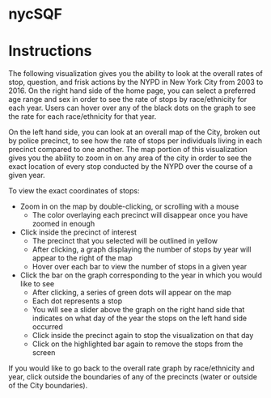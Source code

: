 # nycSQF

# Instructions
The following visualization gives you the ability to look at the overall rates of stop, question, and frisk actions by the NYPD in New York City from 2003 to 2016.  On the right hand side of the home page, you can select a preferred age range and sex in order to see the rate of stops by race/ethnicity for each year.  Users can hover over any of the black dots on the graph to see the rate for each race/ethnicity for that year.

On the left hand side, you can look at an overall map of the City, broken out by police precinct, to see how the rate of stops per individuals living in each precinct compared to one another.  The map portion of this visualization gives you the ability to zoom in on any area of the city in order to see the exact location of every stop conducted by the NYPD over the course of a given year.

To view the exact coordinates of stops:
  -	Zoom in on the map by double-clicking, or scrolling with a mouse
    -	The color overlaying each precinct will disappear once you have zoomed in enough
  -	Click inside the precinct of interest 
    -	The precinct that you selected will be outlined in yellow
    -	After clicking, a graph displaying the number of stops by year will appear to the right of the map
    -	Hover over each bar to view the number of stops in a given year
  -	Click the bar on the graph corresponding to the year in which you would like to see
    -	After clicking, a series of green dots will appear on the map
    -	Each dot represents a stop
    -	You will see a slider above the graph on the right hand side that indicates on what day of the year the stops on the left hand side       occurred
    -	Click inside the precinct again to stop the visualization on that day
    -	Click on the highlighted bar again to remove the stops from the screen

If you would like to go back to the overall rate graph by race/ethnicity and year, click outside the boundaries of any of the precincts (water or outside of the City boundaries). 
